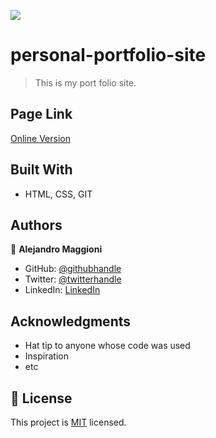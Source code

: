 ![](https://img.shields.io/badge/Microverse-blueviolet)

# personal-portfolio-site

> This is my port folio site.

## Page Link

[Online Version](https://alex1779.github.io/personal-portfolio-site/)


## Built With

- HTML, CSS, GIT


## Authors

👤 **Alejandro Maggioni**

- GitHub: [@githubhandle](https://github.com/alex1779/)
- Twitter: [@twitterhandle](https://twitter.com/alex1779)
- LinkedIn: [LinkedIn](https://www.linkedin.com/in/alejandro-maggioni-086678b5/)


## Acknowledgments

- Hat tip to anyone whose code was used
- Inspiration
- etc

## 📝 License

This project is [MIT](./LICENSE) licensed.
